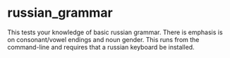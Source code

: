 # russian_grammar
This tests your knowledge of basic russian grammar. There is emphasis is on consonant/vowel endings and noun gender. This runs from the command-line and requires that a russian keyboard be installed.
